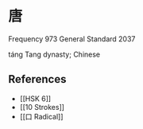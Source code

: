 # 唐
Frequency 973
General Standard 2037

táng
Tang dynasty; Chinese

## References
- [[HSK 6]]
- [[10 Strokes]]
- [[口 Radical]]